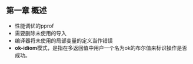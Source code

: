 ## 第一章 概述
- 性能调优的pprof
- 需要删除未使用的导入
- 编译器将未使用的局部变量的定义当作错误
- **ok-idiom**模式，是指在多返回值中用户一个名为ok的布尔值来标识操作是否成功。
